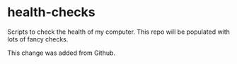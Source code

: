 # health-checks
Scripts to check the health of my computer.
This repo will be populated with lots of fancy checks.

This change was added from Github.
